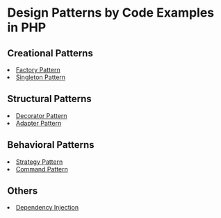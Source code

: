 # Design Patterns by Code Examples in PHP
## Creational Patterns
<li><a href="https://github.com/claricepoh/design-patterns-tutorial/tree/main/FactoryPattern">Factory Pattern</a>
<li><a href="https://github.com/claricepoh/design-patterns-tutorial/tree/main/SingletonPattern">Singleton Pattern</a>

## Structural Patterns
<li><a href="https://github.com/claricepoh/design-patterns-tutorial/tree/main/DecoratorPattern">Decorator Pattern</a>
<li><a href="https://github.com/claricepoh/design-patterns-tutorial/tree/main/AdaptorPattern">Adapter Pattern</a>
  
## Behavioral Patterns
<li><a href="https://github.com/claricepoh/design-patterns-tutorial/tree/main/StrategyPattern">Strategy Pattern</a>
<li><a href="https://github.com/claricepoh/design-patterns-tutorial/tree/main/CommandPattern">Command Pattern</a>

## Others
<li><a href="https://github.com/claricepoh/design-patterns-tutorial/tree/main/DependencyInjection">Dependency Injection</a>
